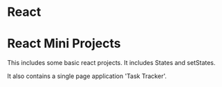 # React
<h1>React Mini Projects</h1>
This includes some basic react projects.
It includes States and setStates.

It also contains a single page application 'Task Tracker'.
